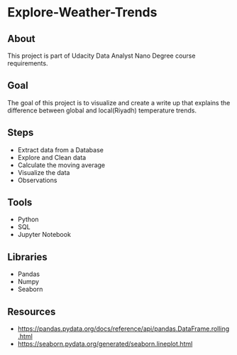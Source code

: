 # Explore-Weather-Trends

## About
This project is part of Udacity Data Analyst Nano Degree course requirements.

## Goal 
The goal of this project is to visualize and create a write up that explains the difference between global and local(Riyadh) temperature trends.

## Steps

- Extract data from a Database
- Explore and Clean data
- Calculate the moving average
- Visualize the data
- Observations

## Tools
- Python
- SQL
- Jupyter Notebook
## Libraries
- Pandas
- Numpy
- Seaborn

## Resources
- https://pandas.pydata.org/docs/reference/api/pandas.DataFrame.rolling.html
- https://seaborn.pydata.org/generated/seaborn.lineplot.html

